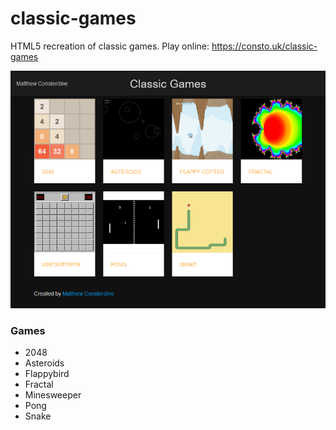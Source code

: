 classic-games
=============

HTML5 recreation of classic games. Play online: https://consto.uk/classic-games

[![](screenshot.png)](https://consto.uk/classic-games)

### Games

* 2048
* Asteroids
* Flappybird
* Fractal
* Minesweeper
* Pong
* Snake
